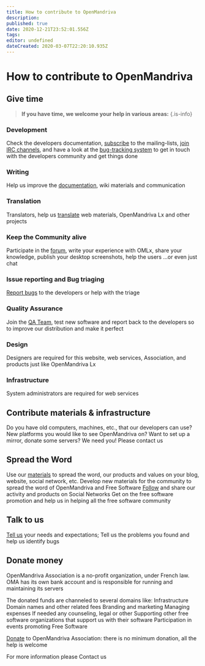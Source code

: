 ```yaml
---
title: How to contribute to OpenMandriva
description: 
published: true
date: 2020-12-21T23:52:01.556Z
tags: 
editor: undefined
dateCreated: 2020-03-07T22:20:10.935Z
---
```


# How to contribute to OpenMandriva

## Give time

> **If you have time, we welcome your help in various areas:**
{.is-info}


### Development
Check the developers documentation, [subscribe](https://www.openmandriva.org/lists) to the mailing-lists, [join IRC channels](/doc/chat-faq), and have a look at the [bug-tracking system](http://issues.openmandriva.org/) to get in touch with the developers community and get things done

### Writing
Help us improve the [documentation](https://wiki.openmandriva.org/t/documentation?sort=title), wiki materials and communication

### Translation
Translators, help us [translate](https://www.transifex.com/openmandriva/public/) web materials, OpenMandriva Lx and other projects

### Keep the Community alive
Participate in the [forum](https://forum.openmandriva.org/), write your experience with OMLx, share your knowledge, publish your desktop screenshots, help the users ...or even just chat

### Issue reporting and Bug triaging
[Report bugs](http://issues.openmandriva.org/) to the developers or help with the triage

### Quality Assurance
Join the [QA Team](/dev/om-qa), test new software and report back to the developers so to improve our distribution and make it perfect

### Design
Designers are required for this website, web services, Association, and products just like OpenMandriva Lx

### Infrastructure
System administrators are required for web services

## Contribute materials & infrastructure
Do you have old computers, machines, etc., that our developers can use? New platforms you would like to see OpenMandriva on?
Want to set up a mirror, donate some servers?
We need you! Please contact us

## Spread the Word
Use our [materials](/doc/artwork) to spread the word, our products and values on your blog, website, social network, etc.
Develop new materials for the community to spread the word of OpenMandriva and Free Software
[Follow](/community/portal) and share our activity and products on Social Networks
Get on the free software promotion and help us in helping all the free software community

## Talk to us
[Tell us](https://forum.openmandriva.org/) your needs and expectations;
Tell us the problems you found and help us identify bugs

## Donate money
OpenMandriva Association is a no-profit organization, under French law.
OMA has its own bank account and is responsible for running and maintaining its servers

The donated funds are channeled to several domains like:
Infrastructure
Domain names and other related fees
Branding and marketing
Managing expenses
If needed any counseling, legal or other
Supporting other free software organizations that support us with their software
Participation in events promoting Free Software

[Donate](https://www.openmandriva.org/donate/) to OpenMandriva Association: there is no minimum donation, all the help is welcome

For more information please Contact us
